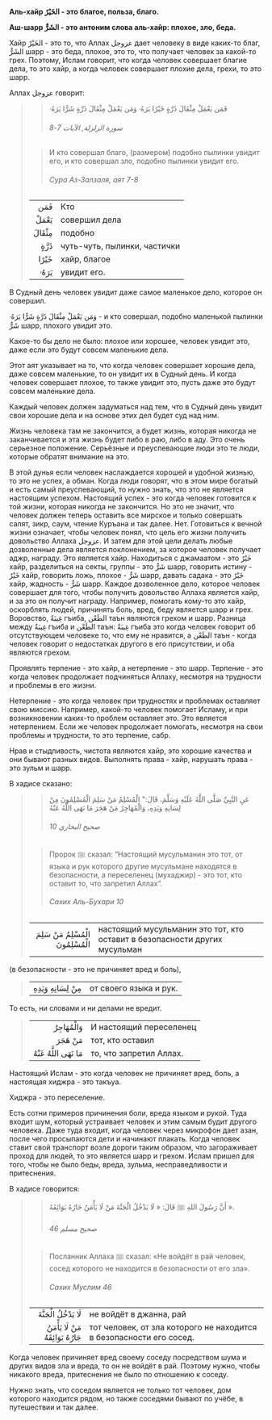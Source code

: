 **Аль-хайр الخَيْرٌ - это благое, польза, благо.**

**Aш-шарр الشَرٌّ - это антоним слова аль-хайр: плохое, зло, беда.**

Хайр الخَيْرٌ - это то, что Аллах عزوجل дает человеку в виде каких-то благ,
الشَرٌّ шарр - это беда, плохое, это то, что получает человек за какой-то
грех. Поэтому, Ислам говорит, что когда человек совершает благие дела,
то это хайр, а когда человек совершает плохие дела, грехи, то это шарр. 

Аллах عزوجل говорит:
>> فَمَن يَعْمَلْ مِثْقَالَ ذَرَّةٍ خَيْرًا يَرَهُۥ
وَمَن يَعْمَلْ مِثْقَالَ ذَرَّةٍ شَرًّا يَرَهُۥ
>>
>> ###### سورة الزلزلة, الآيات 7-8
>
>> И кто совершал благо, (размером) подобно пылинки увидит его, и кто совершал зло, подобно пылинки увидит его.
>>
>> ###### Сура Аз-Залзаля, аят 7-8
>
> |                 |                   |
> | --------------: | :---------------- |
> | فَمَن | Кто |
> | يَعْمَلْ | совершил дела |
> | مِثْقَالَ | подобно |
> | ذَرَّةٍ | чуть-чуть, пылинки, частички |
> | خَيْرًا | хайр, благое |
> | يَرَهُۥ | увидит его. |

В Судный день человек увидит даже самое маленькое дело, которое он
совершил.

وَمَن يَعْمَلْ مِثْقَالَ ذَرَّةٍ شَرًّا يَرَهُۥ - и кто совершал, подобно маленькой пылинки
شَرٌّ  шарр, плохого увидит это.

Какое-то бы дело не было: плохое или хорошее, человек увидит это, даже
если это будут совсем маленькие дела.

Этот аят указывает на то, что когда человек совершает хорошие дела, даже
совсем маленькие, то он увидит их в Судный день. И когда человек
совершает плохое, то также увидит это, пусть даже это будут совсем
маленькие дела.

Каждый человек должен задуматься над тем, что в Судный день увидит свои
хорошие дела и на основе этих дел будет суд над ним.

Жизнь человека там не закончится, а будет жизнь, которая никогда не
заканчивается и эта жизнь будет либо в раю, либо в аду. Это очень
серьезное положение. Серьёзные и преуспевающие люди это те люди, которые
обратят внимание на это.

В этой дунья если человек наслаждается хорошей и удобной жизнью, то это
не успех, а обман. Когда люди говорят, что в этом мире богатый и есть
самый преуспевающий, то нужно знать, что это не является настоящим
успехом. Настоящий успех - это когда человек готовится к той жизни,
которая никогда не закончится. Но это не значит, что человек должен
теперь оставить все мирское и только совершать салят, зикр, саум, чтение
Куръана и так далее. Нет. Готовиться к вечной жизни означает, чтобы
человек понял, что цель его жизни получить довольство Аллаха عزوجل. И
затем для этой цели делать любые дозволенные дела является поклонением,
за которое человек получает аджр, награду. Это является хайр. Находиться
с джамаатом - это خَيْرٌ хайр, разделиться на секты, группы - это شَرٌّ шарр,
говорить истину - خَيْرٌ хайр, говорить ложь, плохое - شَرٌّ шарр, давать
садака - это خَيْرٌ хайр, жадность - شَرٌّ шарр. Каждое дозволенное дело,
которое человек совершает для того, чтобы получить довольство Аллаха
является хайр, и за это он получит награду. Например, помогать кому-то
это хайр, оскорблять людей, причинять боль, вред, беду является шарр и
грех. Воровство, غِيبَةٌ гъиба, الطَعْن таън являются грехом и шарр. Разница
между غِيبَةٌ гъиба и الطَعْن таън: غِيبَةٌ гъиба это когда человек говорит об
отсутствующем человеке то, что ему не нравится, а الطَعْن таън - когда
человек говорит о недостатках другого в его присутствии, и оба являются
грехом. 

Проявлять терпение - это хайр, а нетерпение - это шарр. Терпение - это
когда человек продолжает подчиняться Аллаху, несмотря на трудности и
проблемы в его жизни. 

Нетерпение - это когда человек при трудностях и проблемах оставляет свою
миссию. Например, какой-то человек помогает Исламу, и при возникновении
каких-то проблем оставляет это. Это является нетерпением. Если же
человек продолжает помогать, несмотря на свои проблемы и трудности, то
это терпение, сабр. 

Нрав и стыдливость, чистота являются хайр, это хорошие качества и они
бывают разных видов. Выполнять права - хайр, нарушать права - это зульм
и шарр. 

В хадисе сказано:
>> عَنِ النَّبِيِّ صَلَّى اللَّهُ عَلَيْهِ وَسَلَّمَ، قَالَ:&quot; الْمُسْلِمُ مَنْ سَلِمَ الْمُسْلِمُونَ مِنْ لِسَانِهِ وَيَدِهِ، وَالْمُهَاجِرُ مَنْ هَجَرَ مَا نَهَى اللَّهُ عَنْهُ
>>
>> ###### صحيح البخاري 10
>
>> Пророк ﷺ сказал:
>> “Настоящий мусульманин это тот, от языка и рук которого другие
>> мусульмане находятся в безопасности, а переселенец (мухаджир) - это тот,
>> кто оставит то, что запретил Аллах”.
>>
>> ###### Сахих Аль-Бухари 10
>
> |                 |                   |
> | --------------: | :---------------- |
> | الْمُسْلِمُ مَنْ سَلِمَ الْمُسْلِمُونَ | настоящий мусульманин это тот, кто оставит в безопасности других мусульман |

(в безопасности - это не причиняет вред и боль),
> |                 |                   |
> | --------------: | :---------------- |
> | مِنْ لِسَانِهِ وَيَدِهِ | от своего языка и рук. |

То есть, ни словами и ни делами не вредит.

> |                 |                   |
> | --------------: | :---------------- |
> | وَالْمُهَاجِرُ | И настоящий переселенец |
> | مَنْ هَجَرَ | тот, кто оставил |
> | مَا نَهَى اللَّهُ عَنْهُ | то, что запретил Аллах. |


Настоящий Ислам - это когда человек не причиняет вред, боль, а настоящая
хиджра - это такъуа. 

Хиджра - это переселение.

Есть сотни примеров причинения боли, вреда языком и рукой. Туда входит шум, который
устраивает человек и этим самым будит другого человека. Даже туда
входит, когда человек через микрофон дает азан, после чего просыпаются
дети и начинают плакать. Когда человек ставит свой транспорт возле
дороги таким образом, что загораживает проход для людей, то это является
шарр и грехом. Ислам пришел для того, чтобы не было беды, вреда, зульма,
несправедливости и притеснения. 

В хадисе говорится:
>> أَنَّ رَسُولَ اللهِ ﷺ قَالَ: « لَا يَدْخُلُ الْجَنَّةَ مَنْ لَا يَأْمَنُ جَارُهُ بَوَائِقَهُ ».
>>
>> ###### صحيح مسلم 46
>
>> Посланник Аллаха ﷺ сказал: «Не войдёт в рай человек, сосед которого не находится в безопасности от его зла».
>>
>> ###### Сахих Муслим 46
>
> |                 |                   |
> | --------------: | :---------------- |
> | لَا يَدْخُلُ الْجَنَّةَ | не войдёт в джанна, рай |
> | مَنْ لَا يَأْمَنُ جَارُهُ بَوَائِقَهُ | тот человек, от зла которого не находится в безопасности его сосед. |

Когда человек причиняет вред своему соседу посредством шума и других
видов зла и вреда, то он не войдёт в рай. Поэтому нужно, чтобы никакого
вреда, притеснения не было по отношению к соседу.

Нужно знать, что соседом является не только тот человек, дом которого
находится рядом, но также соседями бывают по учёбе, в путешествии и так
далее. 
